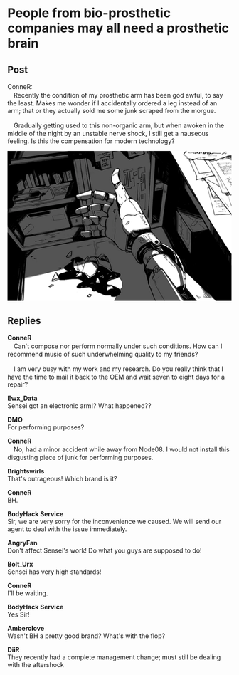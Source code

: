 # People from bio-prosthetic companies may all need a prosthetic brain
## Post
ConneR:<br>
　Recently the condition of my prosthetic arm has been god awful, to say the least. Makes me wonder if I accidentally ordered a leg instead of an arm; that or they actually sold me some junk scraped from the morgue.

　Gradually getting used to this non-organic arm, but when awoken in the middle of the night by an unstable nerve shock, I still get a nauseous feeling. Is this the compensation for modern technology?

![c0301.png](./attachments/c0301.png)
## Replies
**ConneR**<br>
　Can't compose nor perform normally under such conditions. How can I recommend music of such underwhelming quality to my friends?

　I am very busy with my work and my research. Do you really think that I have the time to mail it back to the OEM and wait seven to eight days for a repair?

**Ewx_Data**<br>
Sensei got an electronic arm!? What happened??

**DMO**<br>
For performing purposes?

**ConneR**<br>
　No, had a minor accident while away from Node08. I would not install this disgusting piece of junk for performing purposes. 

**Brightswirls**<br>
That's outrageous! Which brand is it?

**ConneR**<br>
BH.

**BodyHack Service**<br>
Sir, we are very sorry for the inconvenience we caused. We will send our agent to deal with the issue immediately. 

**AngryFan**<br>
Don't affect Sensei's work! Do what you guys are supposed to do!

**Bolt_Urx**<br>
Sensei has very high standards!

**ConneR**<br>
I'll be waiting.

**BodyHack Service**<br>
Yes Sir!

**Amberclove**<br>
Wasn't BH a pretty good brand? What's with the flop?

**DiiR**<br>
They recently had a complete management change; must still be dealing with the aftershock


